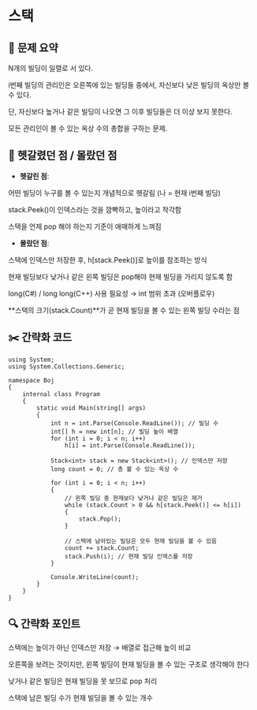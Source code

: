 # 스택

## 📝 문제 요약
N개의 빌딩이 일렬로 서 있다.

i번째 빌딩의 관리인은 오른쪽에 있는 빌딩들 중에서, 자신보다 낮은 빌딩의 옥상만 볼 수 있다.

단, 자신보다 높거나 같은 빌딩이 나오면 그 이후 빌딩들은 더 이상 보지 못한다.

모든 관리인이 볼 수 있는 옥상 수의 총합을 구하는 문제.

## 🤔 헷갈렸던 점 / 몰랐던 점
 - **헷갈린 점**:

어떤 빌딩이 누구를 볼 수 있는지 개념적으로 헷갈림 (나 = 현재 i번째 빌딩)

stack.Peek()이 인덱스라는 것을 깜빡하고, 높이라고 착각함

스택을 언제 pop 해야 하는지 기준이 애매하게 느껴짐

 - **몰랐던 점**:

스택에 인덱스만 저장한 후, h[stack.Peek()]로 높이를 참조하는 방식

현재 빌딩보다 낮거나 같은 왼쪽 빌딩은 pop해야 현재 빌딩을 가리지 않도록 함

long(C#) / long long(C++) 사용 필요성 → int 범위 초과 (오버플로우)

**스택의 크기(stack.Count)**가 곧 현재 빌딩을 볼 수 있는 왼쪽 빌딩 수라는 점

## ✂️ 간략화 코드
```
using System;
using System.Collections.Generic;

namespace Boj
{
    internal class Program
    {
        static void Main(string[] args)
        {
            int n = int.Parse(Console.ReadLine()); // 빌딩 수
            int[] h = new int[n]; // 빌딩 높이 배열
            for (int i = 0; i < n; i++)
                h[i] = int.Parse(Console.ReadLine());

            Stack<int> stack = new Stack<int>(); // 인덱스만 저장
            long count = 0; // 총 볼 수 있는 옥상 수

            for (int i = 0; i < n; i++)
            {
                // 왼쪽 빌딩 중 현재보다 낮거나 같은 빌딩은 제거
                while (stack.Count > 0 && h[stack.Peek()] <= h[i])
                {
                    stack.Pop();
                }

                // 스택에 남아있는 빌딩은 모두 현재 빌딩을 볼 수 있음
                count += stack.Count;
                stack.Push(i); // 현재 빌딩 인덱스를 저장
            }

            Console.WriteLine(count);
        }
    }
}
```

## 🔍 간략화 포인트
스택에는 높이가 아닌 인덱스만 저장 → 배열로 접근해 높이 비교

오른쪽을 보려는 것이지만, 왼쪽 빌딩이 현재 빌딩을 볼 수 있는 구조로 생각해야 한다

낮거나 같은 빌딩은 현재 빌딩을 못 보므로 pop 처리

스택에 남은 빌딩 수가 현재 빌딩을 볼 수 있는 개수
